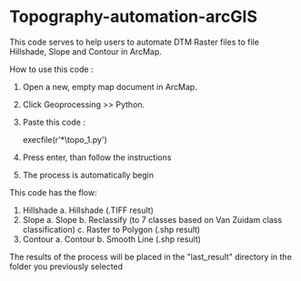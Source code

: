 # Topography-automation-arcGIS
This code serves to help users to automate DTM Raster files to file Hillshade, Slope and Contour in ArcMap.


How to use this code :
1. Open a new, empty map document in ArcMap.
2. Click Geoprocessing >> Python.
3. Paste this code :

	execfile(r'*\topo_1.py')

4. Press enter, than follow the instructions
5. The process is automatically begin


This code has the flow: 
1. Hillshade
 a. Hillshade (.TIFF result)
2. Slope
 a. Slope
 b. Reclassify (to 7 classes based on Van Zuidam class classification)
 c. Raster to Polygon (.shp result)
3. Contour
 a. Contour
 b. Smooth Line (.shp result)

The results of the process will be placed in the "last_result" directory in the folder you previously selected

